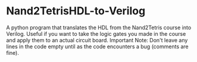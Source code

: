 # Nand2TetrisHDL-to-Verilog
A python program that translates the HDL from the Nand2Tetris course into Verilog. Useful if you want to take the logic gates you made in the course and apply them to an actual circuit board. Important Note: Don't leave any lines in the code empty until as the code encounters a bug (comments are fine).
